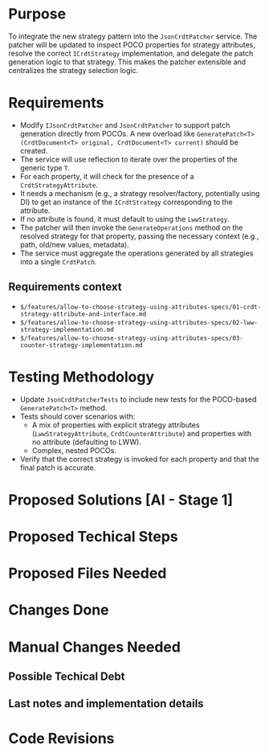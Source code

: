 <!---Human--->
# Purpose
To integrate the new strategy pattern into the `JsonCrdtPatcher` service. The patcher will be updated to inspect POCO properties for strategy attributes, resolve the correct `ICrdtStrategy` implementation, and delegate the patch generation logic to that strategy. This makes the patcher extensible and centralizes the strategy selection logic.

<!---Human--->
# Requirements
- Modify `IJsonCrdtPatcher` and `JsonCrdtPatcher` to support patch generation directly from POCOs. A new overload like `GeneratePatch<T>(CrdtDocument<T> original, CrdtDocument<T> current)` should be created.
- The service will use reflection to iterate over the properties of the generic type `T`.
- For each property, it will check for the presence of a `CrdtStrategyAttribute`.
- It needs a mechanism (e.g., a strategy resolver/factory, potentially using DI) to get an instance of the `ICrdtStrategy` corresponding to the attribute.
- If no attribute is found, it must default to using the `LwwStrategy`.
- The patcher will then invoke the `GenerateOperations` method on the resolved strategy for that property, passing the necessary context (e.g., path, old/new values, metadata).
- The service must aggregate the operations generated by all strategies into a single `CrdtPatch`.

<!---Human--->
## Requirements context
- `$/features/allow-to-choose-strategy-using-attributes-specs/01-crdt-strategy-attribute-and-interface.md`
- `$/features/allow-to-choose-strategy-using-attributes-specs/02-lww-strategy-implementation.md`
- `$/features/allow-to-choose-strategy-using-attributes-specs/03-counter-strategy-implementation.md`

<!---Human--->
# Testing Methodology
- Update `JsonCrdtPatcherTests` to include new tests for the POCO-based `GeneratePatch<T>` method.
- Tests should cover scenarios with:
    - A mix of properties with explicit strategy attributes (`LwwStrategyAttribute`, `CrdtCounterAttribute`) and properties with no attribute (defaulting to LWW).
    - Complex, nested POCOs.
- Verify that the correct strategy is invoked for each property and that the final patch is accurate.

<!---AI - Stage 1--->
# Proposed Solutions [AI - Stage 1]
<!---
Here you will need to put a number of solutions that would fit for this problem.
Add the solutions that you rejected as well.
--->

<!---AI - Stage 1--->
# Proposed Techical Steps
<!---
Here you should append the tasks that you probably need to do.
An example would be like what files you need to create and what functionality those files would have.
--->

<!---AI - Stage 1--->
# Proposed Files Needed
<!---
Here you need to list the files you need to load in order to get the correct context for your solution to build and test.
Put in this list only the exising files that need to be modified/loaded. Not the new ones that need to be created.
Format this list in the following way:
	- `$/<Full file path from solution root>` (Reason to be used/loaded)
With each file in one line.
Remember to ask to load any unit tests if they are related to any files you will want tochange.
--->

<!---AI - Stage 2--->
# Changes Done
<!---
Here you add detailed information about all the changes actually done.
Format this list in the following way:
	- `$/<Full file path from solution root>` (Reason to be used/loaded)
Add all the things that you did in a different way than expected.
--->

<!---AI - Stage 2--->
# Manual Changes Needed
<!---
Here you add detailed information about all the manual changes that might be needed to be done from a human.
Example types of changes are:
	- Configuration settings
	- Environment variables
	- Deployments/Scripts/Setups external to this app
	- Dependencies to external projects that would need changes (like nuget packages for example)
	- Settings in other systems (for example, enable some flag or permissions in Github)
If there are none, then just write "No manual changes needed to be applied."
--->

<!---AI - Stage 2--->
## Possible Techical Debt
<!---
Here you add comments about possible technical debt you encountered or implemented but it was too much to change or out of scope.
--->

<!---AI - Stage 2--->
## Last notes and implementation details
<!---
Here you add comments about the implementation that didn't fit on the previous section.
--->

# Code Revisions
<!---
Usually stuff are not working as we expect. This section is for the extra info that we make after this implementation.
This section is reserved for AI and human, but add only when you are instructed to.
--->
